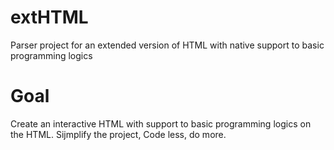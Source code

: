 # extHTML

Parser project for an extended version of HTML with native support to basic programming logics


# Goal

Create an interactive HTML with support to basic programming logics on the HTML. Sijmplify the project, Code less, do more.
